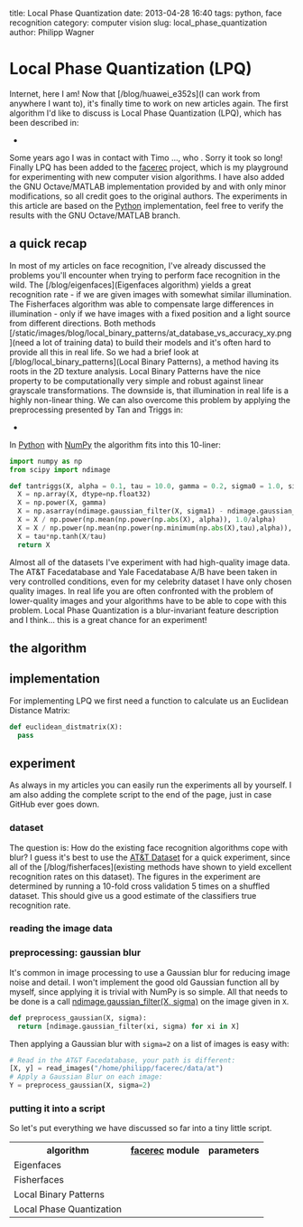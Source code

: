 title: Local Phase Quantization
date: 2013-04-28 16:40
tags: python, face recognition
category: computer vision
slug: local_phase_quantization
author: Philipp Wagner

# Local Phase Quantization (LPQ) #

Internet, here I am! Now that [/blog/huawei_e352s](I can work from anywhere I want to), it's finally time to work on new articles again. The first algorithm I'd like to discuss is Local Phase Quantization (LPQ), which has been described in:

* 

Some years ago I was in contact with Timo ..., who . Sorry it took so long! Finally LPQ has been added to the [facerec](http://github.com/bytefish/facerec) project, which is my playground for experimenting with new computer vision algorithms. I have also added the GNU Octave/MATLAB implementation provided by []() and []() with only minor modifications, so all credit goes to the original authors. The experiments in this article are based on the [Python](http://www.python.org) implementation, feel free to verify the results with the GNU Octave/MATLAB branch.

## a quick recap ##

In most of my articles on face recognition, I've already discussed the problems you'll encounter when trying to perform face recognition in the wild. The [/blog/eigenfaces](Eigenfaces algorithm) yields a great recognition rate - if we are given images with somewhat similar illumination. The Fisherfaces algorithm was able to compensate large differences in illumination - only if we have images with a fixed position and a light source from different directions. Both methods [/static/images/blog/local_binary_patterns/at_database_vs_accuracy_xy.png](need a lot of training data) to build their models and it's often hard to provide all this in real life. So we had a brief look at [/blog/local_binary_patterns](Local Binary Patterns), a method having its roots in the 2D texture analysis. Local Binary Patterns have the nice property to be computationally very simple and robust against linear grayscale transformations. The downside is, that illumination in real life is a highly non-linear thing. We can also overcome this problem by applying the preprocessing presented by Tan and Triggs in:

* 

In [Python](http://www.python.org) with [NumPy](http://www.scipy.org) the algorithm fits into this 10-liner:

```python
import numpy as np
from scipy import ndimage

def tantriggs(X, alpha = 0.1, tau = 10.0, gamma = 0.2, sigma0 = 1.0, sigma1 = 2.0):
  X = np.array(X, dtype=np.float32)
  X = np.power(X, gamma)
  X = np.asarray(ndimage.gaussian_filter(X, sigma1) - ndimage.gaussian_filter(X, sigma0))
  X = X / np.power(np.mean(np.power(np.abs(X), alpha)), 1.0/alpha)
  X = X / np.power(np.mean(np.power(np.minimum(np.abs(X),tau),alpha)), 1.0/alpha)
  X = tau*np.tanh(X/tau)
  return X
```

Almost all of the datasets I've experiment with had high-quality image data. The AT&T Facedatabase and Yale Facedatabase A/B have been taken in very controlled conditions, even for my celebrity dataset I have only chosen quality images. In real life you are often confronted with the problem of lower-quality images and your algorithms have to be able to cope with this problem. Local Phase Quantization is a blur-invariant feature description and I think... this is a great chance for an experiment!

## the algorithm ##

## implementation ##

For implementing LPQ we first need a function to calculate us an Euclidean Distance Matrix:

```python
def euclidean_distmatrix(X):
  pass
```

## experiment ##

As always in my articles you can easily run the experiments all by yourself. I am also adding the complete script to the end of the page, just in case GitHub ever goes down.


### dataset ###

The question is: How do the existing face recognition algorithms cope with blur? I guess it's best to use the [AT&T Dataset](...) for a quick experiment, since all of the [/blog/fisherfaces](existing methods have shown to yield excellent recognition rates on this dataset). The figures in the experiment are determined by running a 10-fold cross validation 5 times on a shuffled dataset. This should give us a good estimate of the classifiers true recognition rate.

### reading the image data ###


### preprocessing: gaussian blur ###

It's common in image processing to use a Gaussian blur for reducing image noise and detail. I won't implement the good old Gaussian function all by myself, since applying it is trivial with NumPy is so simple. All that needs to be done is a call [ndimage.gaussian_filter(X, sigma)](...) on the image given in ``X``. 


```python
def preprocess_gaussian(X, sigma):
  return [ndimage.gaussian_filter(xi, sigma) for xi in X]
```

Then applying a Gaussian blur with ``sigma=2`` on a list of images is easy with:

```python
# Read in the AT&T Facedatabase, your path is different:
[X, y] = read_images("/home/philipp/facerec/data/at")
# Apply a Gaussian Blur on each image:
Y = preprocess_gaussian(X, sigma=2)
```

### putting it into a script ###

So let's put everything we have discussed so far into a tiny little script. 

<table>
  <tr>
    <th>algorithm</th>
    <th><a href="http://www.github.com/bytefish/facerec">facerec</a> module</th>
    <th>parameters</th>
  </tr>
  <!-- Eigenfaces -->
  <tr>
    <!-- algorithm -->
    <td>
    Eigenfaces
    </td>
    <!-- facerec module -->
    <td>
    </td>
    <!-- parameters -->
    <td>
    </td>
  </tr>
  <!-- Fisherfaces -->
  <tr>
    <!-- algorithm -->
    <td>
    Fisherfaces
    </td>
    <!-- facerec module -->
    <td>
    </td>
    <!-- parameters -->
    <td>
    </td>
  </tr>
  <!-- Local Binary Patterns -->
  <tr>
    <!-- algorithm -->
    <td>
    Local Binary Patterns
    </td>
    <!-- facerec module -->
    <td>
    </td>
    <!-- parameters -->
    <td>
    </td>
  </tr>
  <!-- Local Phase Quantization -->
  <tr>
    <!-- algorithm -->
    <td>
    Local Phase Quantization
    </td>
    <!-- facerec module -->
    <td>
    </td>
    <!-- parameters -->
    <td>
    </td>
  </tr>
</table>
